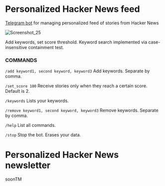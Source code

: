 # Personalized Hacker News feed
[Telegram bot](https://t.me/HackerNews_personalized_bot) for managing personalized feed of stories from Hacker News

![Screenshot_25](https://user-images.githubusercontent.com/76647266/201554168-e98c4666-cf85-4968-8110-6554f85419ff.png)


Add keywords, set score threshold. Keyword search implemented via case-insensitive containment test.

### COMMANDS

```/add keyword1, second keyword, keyword3``` Add keywords. Separate by comma.

```/set_score 100``` Receive stories only when they reach a certain score. Default is 2.

```/keywords``` Lists your keywords.

```/remove keyword1, second keyword, keyword3``` Remove keywords. Separate by comma.

```/help``` List all commands.

```/stop``` Stop the bot. Erases your data.

# Personalized Hacker News newsletter

soonTM
